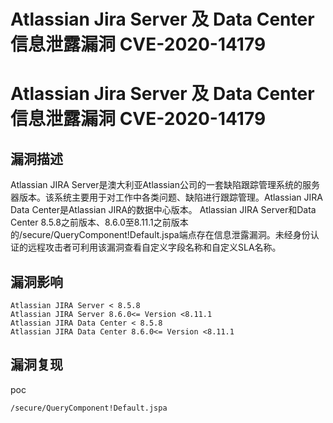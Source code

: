 # Atlassian Jira Server 及 Data Center 信息泄露漏洞 CVE-2020-14179

# Atlassian Jira Server 及 Data Center 信息泄露漏洞 CVE-2020-14179

## 漏洞描述

Atlassian JIRA Server是澳大利亚Atlassian公司的一套缺陷跟踪管理系统的服务器版本。该系统主要用于对工作中各类问题、缺陷进行跟踪管理。Atlassian JIRA Data Center是Atlassian JIRA的数据中心版本。
Atlassian JIRA Server和Data Center 8.5.8之前版本、8.6.0至8.11.1之前版本的/secure/QueryComponent!Default.jspa端点存在信息泄露漏洞。未经身份认证的远程攻击者可利用该漏洞查看自定义字段名称和自定义SLA名称。

## 漏洞影响

```
Atlassian JIRA Server < 8.5.8
Atlassian JIRA Server 8.6.0<= Version <8.11.1
Atlassian JIRA Data Center < 8.5.8
Atlassian JIRA Data Center 8.6.0<= Version <8.11.1
```

## 漏洞复现

poc

```
/secure/QueryComponent!Default.jspa
```


